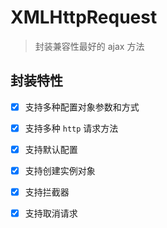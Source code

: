 # XMLHttpRequest
> 封装兼容性最好的 ajax 方法


## 封装特性

- [x] 支持多种配置对象参数和方式
- [x] 支持多种 `http` 请求方法
- [x] 支持默认配置
- [x] 支持创建实例对象
- [x] 支持拦截器
- [x] 支持取消请求

